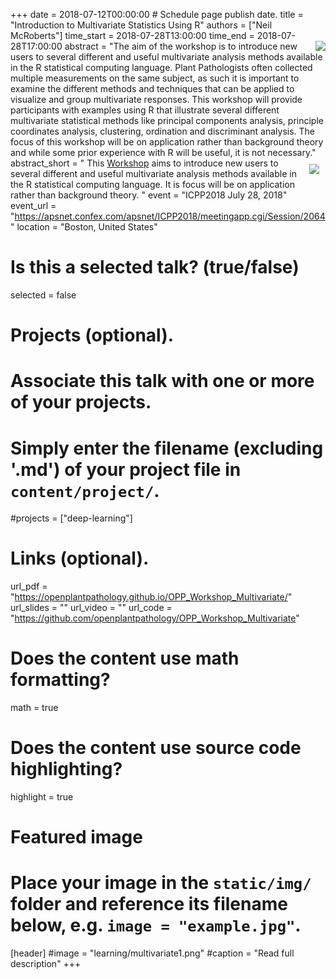 +++
date = 2018-07-12T00:00:00   # Schedule page publish date.
title = "Introduction to Multivariate Statistics Using R"
authors = ["Neil McRoberts"]
time_start = 2018-07-28T13:00:00
time_end = 2018-07-28T17:00:00
abstract = "<img src = '/img/learning/multivariate3.png' align=right>The aim of the workshop is to introduce new users to several different and useful multivariate analysis methods available in the R statistical computing language. Plant Pathologists often collected multiple measurements on the same subject, as such it is important to examine the different methods and techniques that can be applied to visualize and group multivariate responses. This workshop will provide participants with examples using R that illustrate several different multivariate statistical methods like principal components analysis, principle coordinates analysis, clustering, ordination and discriminant analysis. The focus of this workshop will be on application rather than background theory and while some prior experience with R will be useful, it is not necessary."
abstract_short = "<img style = 'margin: 10px' src = '/img/learning/multivariate2.png' align=right> This [Workshop](https://openplantpathology.github.io/OPP_Workshop_Multivariate/) aims to introduce new users to several different and useful multivariate analysis methods available in the R statistical computing language. It is focus will be on application rather than background theory. "
event = "ICPP2018 July 28, 2018"
event_url = "https://apsnet.confex.com/apsnet/ICPP2018/meetingapp.cgi/Session/2064"
location = "Boston, United States"

# Is this a selected talk? (true/false)
selected = false

# Projects (optional).
#   Associate this talk with one or more of your projects.
#   Simply enter the filename (excluding '.md') of your project file in `content/project/`.
#projects = ["deep-learning"]

# Links (optional).
url_pdf = "https://openplantpathology.github.io/OPP_Workshop_Multivariate/"
url_slides = ""
url_video = ""
url_code = "https://github.com/openplantpathology/OPP_Workshop_Multivariate"

# Does the content use math formatting?
math = true

# Does the content use source code highlighting?
highlight = true

# Featured image
# Place your image in the `static/img/` folder and reference its filename below, e.g. `image = "example.jpg"`.
[header]
#image = "learning/multivariate1.png"
#caption = "Read full description"
+++
